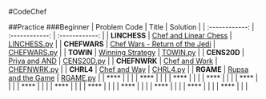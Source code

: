 #CodeChef

##Practice
###Beginner
| Problem Code  | Title  | Solution  |
| :------------: | :------------: | :------------: |
| **LINCHESS**  | [Chef and Linear Chess](https://www.codechef.com/problems/LINCHESS "Chef and Linear Chess")  | [LINCHESS.py](https://github.com/anubhab-code/CodeChef/blob/master/Practice/Beginner/LINCHESS.py "LINCHESS.py")  |
| **CHEFWARS**  | [Chef Wars - Return of the Jedi](https://www.codechef.com/problems/CHEFWARS "Chef Wars - Return of the Jedi")  | [CHEFWARS.py](https://github.com/anubhab-code/CodeChef/blob/master/Practice/Beginner/CHEFWARS.py "CHEFWARS.py")  |
| **TOWIN**  | [Winning Strategy](https://www.codechef.com/problems/TOWIN "Winning Strategy")  | [TOWIN.py](https://github.com/anubhab-code/CodeChef/blob/master/Practice/Beginner/TOWIN.py "TOWIN.py")  |
| **CENS20D**  | [Priya and AND](https://www.codechef.com/problems/CENS20D "Priya and AND")  | [CENS20D.py](https://github.com/anubhab-code/CodeChef/blob/master/Practice/Beginner/CENS20D.py "CENS20D.py")  |
| **CHEFNWRK**  | [Chef and Work](https://www.codechef.com/problems/CHEFNWRK "Chef and Work")  | [CHEFNWRK.py](https://github.com/anubhab-code/CodeChef/blob/master/Practice/Beginner/CHEFNWRK.py "CHEFNWRK.py")  |
| **CHRL4**  | [Chef and Way](https://www.codechef.com/problems/CHRL4 "Chef and Way")  | [CHRL4.py](https://github.com/anubhab-code/CodeChef/blob/master/Practice/Beginner/CHRL4.py "CHRL4.py")  |
| **RGAME**  | [Rupsa and the Game](https://www.codechef.com/problems/RGAME "Rupsa and the Game")  | [RGAME.py](https://github.com/anubhab-code/CodeChef/blob/master/Practice/Beginner/RGAME.py "RGAME.py")  |
| ****  |   |   |
| ****  |   |   |
| ****  |   |   |
| ****  |   |   |
| ****  |   |   |
| ****  |   |   |
| ****  |   |   |
| ****  |   |   |
| ****  |   |   |
| ****  |   |   |
| ****  |   |   |
| ****  |   |   |

